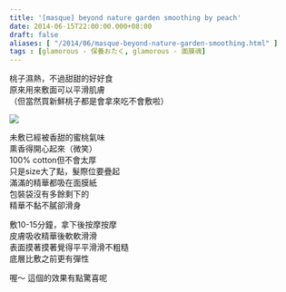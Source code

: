 ```yaml
---
title: '[masque] beyond nature garden smoothing by peach'
date: 2014-06-15T22:00:00.000+08:00
draft: false
aliases: [ "/2014/06/masque-beyond-nature-garden-smoothing.html" ]
tags : [glamorous - 保養おたく, glamorous - 面膜魂]
---
```


桃子濕熱，不過甜甜的好好食  
原來用來敷面可以平滑肌膚  
（但當然買新鮮桃子都是會拿來吃不會敷啦）  

![](/images/beyondpeach.jpg)

未敷已經被香甜的蜜桃氣味  
熏香得開心起來（微笑）  
100% cotton但不會太厚  
只是size大了點，髮際位要疊起  
滿滿的精華都吸在面膜紙  
包裝袋沒有多餘剩下的  
精華不黏不膩卻滑身  
  
敷10-15分鐘，拿下後按摩按摩  
皮膚吸收精華後軟軟滑滑  
表面摸著摸著覺得平平滑滑不粗糙  
底層比敷之前更有彈性  
  
喔～ 這個的效果有點驚喜呢
